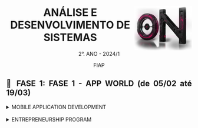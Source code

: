 <div align="center">
<a href="https://github.com/monicaquintal" target="_blank"><img align="right" height="120px" src="./assets/logo.png" /></a>
<h1>ANÁLISE E DESENVOLVIMENTO DE SISTEMAS</h1>
<p>2°. ANO - 2024/1</p>
<p>FIAP</p>
</div>

<div align="justify">

<h2>📱 FASE 1: FASE 1 - APP WORLD (de 05/02 até 19/03)</h2>

<details>
<summary>MOBILE APPLICATION DEVELOPMENT</summary>

[Capítulo 01: O show tem que continuar!](./fase01/capitulo01.md)<br>
[Capítulo 02: .]()<br>

</details>
<br>

<details>
<summary>ENTREPRENEURSHIP PROGRAM</summary>

[Capítulo 03: .]()<br>

</details>
<br>
